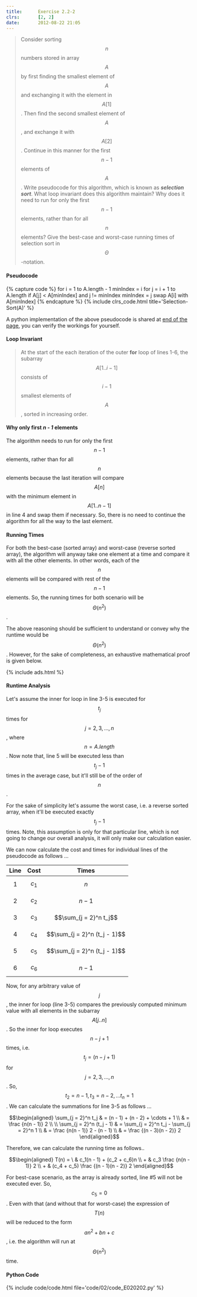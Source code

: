 ```yaml
---
title:      Exercise 2.2-2
clrs:       [2, 2]
date:       2012-08-22 21:05
---
```


> Consider sorting $$n$$ numbers stored in array $$A$$ by first finding the smallest element of $$A$$ and exchanging it with the element in $$A[1]$$. Then find the second smallest element of $$A$$, and exchange it with $$A[2]$$. Continue in this manner for the first $$n-1$$ elements of $$A$$. Write pseudocode for this algorithm, which is known as ***selection sort***. What loop invariant does this algorithm maintain? Why does it need to run for only the first $$n-1$$ elements, rather than for all $$n$$ elements? Give the best-case and worst-case running times of selection sort in $$\Theta$$-notation.

#### Pseudocode

{% capture code %}
for i = 1 to A.length - 1
    minIndex = i
    for j = i + 1 to A.length
        if A[j] < A[minIndex] and j != minIndex
            minIndex = j
    swap A[i] with A[minIndex]
{% endcapture %}
{% include clrs_code.html title='Selection-Sort(A)' %}

A python implementation of the above pseudocode is shared at [end of the page](#python-code), you can verify the workings for yourself.

#### Loop Invariant

> At the start of the each iteration of the outer **for** loop of lines 1-6, the subarray $$A[1..i - 1]$$ consists of $$i - 1$$ smallest elements of $$A$$, sorted in increasing order.

#### Why only first *n - 1* elements

The algorithm needs to run for only the first $$n - 1$$ elements, rather than for all $$n$$ elements because the last iteration will compare $$A[n]$$ with the minimum element in $$A[1 .. n - 1]$$ in line 4 and swap them if necessary. So, there is no need to continue the algorithm for all the way to the last element.

#### Running Times

For both the best-case (sorted array) and worst-case (reverse sorted array), the algorithm will anyway take one element at a time and compare it with all the other elements. In other words, each of the $$n$$ elements will be compared with rest of the $$n - 1$$ elements. So, the running times for both scenario will be $$\Theta(n^2)$$.

The above reasoning should be sufficient to understand or convey why the runtime would be $$\Theta(n^2)$$. However, for the sake of completeness, an exhaustive mathematical proof is given below.

{% include ads.html %}

#### Runtime Analysis

Let's assume the inner for loop in line 3-5 is executed for $$t_j$$ times for $$j = 2, 3, \ldots, n$$, where $$n = A.length$$. Now note that, line 5 will be executed less than $$t_j - 1$$ times in the average case, but it'll still be of the order of $$n$$.

For the sake of simplicity let's assume the worst case, i.e. a reverse sorted array, when it'll be executed exactly $$t_j - 1$$ times. Note, this assumption is only for that particular line, which is not going to change our overall analysis, it will only make our calculation easier.

We can now calculate the cost and times for individual lines of the pseudocode as follows ...

|  Line |   Cost  | Times                        |
|:-----:|:-------:|------------------------------|
|   1   | $$c_1$$ | $$n$$                        |
|   2   | $$c_2$$ | $$n - 1$$                    |
|   3   | $$c_3$$ | $$\sum_{j = 2}^n t_j$$       |
|   4   | $$c_4$$ | $$\sum_{j = 2}^n (t_j - 1)$$ |
|   5   | $$c_5$$ | $$\sum_{j = 2}^n (t_j - 1)$$ |
|   6   | $$c_6$$ | $$n - 1$$                    |

Now, for any arbitrary value of $$j$$, the inner for loop (line 3-5) compares the previously computed minimum value with all elements in the subarray $$A[j..n]$$. So the inner for loop executes $$n - j + 1$$ times, i.e. $$t_j = (n - j + 1)$$ for $$j = 2, 3, \ldots, n$$. So, $$t_2 = n - 1, t_3 = n - 2, \ldots t_n = 1$$. We can calculate the summations for line 3-5 as follows ...

$$\begin{aligned}
      \sum_{j = 2}^n t_j & = (n - 1) + (n - 2) + \cdots + 1 \\
                         & = \frac {n(n - 1)} 2
\\
\\
\sum_{j = 2}^n (t_j - 1) & = \sum_{j = 2}^n t_j - \sum_{j = 2}^n 1 \\
                         & = \frac {n(n - 1)} 2 - (n - 1) \\
                         & = \frac {(n - 3)(n - 2)} 2
\end{aligned}$$

Therefore, we can calculate the running time as follows..

$$\begin{aligned}
T(n) = \ & c_1(n - 1) + (c_2 + c_6)n \\
       + & c_3 \frac {n(n - 1)} 2 \\
       + & (c_4 + c_5) \frac {(n - 1)(n - 2)} 2
\end{aligned}$$

For best-case scenario, as the array is already sorted, line #5 will not be executed ever. So, $$c_5 = 0$$. Even with that (and without that for worst-case) the expression of $$T(n)$$ will be reduced to the form $$an^2 + bn + c$$, i.e. the algorithm will run at $$\Theta(n^2)$$ time.

#### Python Code

{% include code/code.html file='code/02/code_E020202.py' %}
